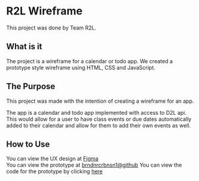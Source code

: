 # R2L Wireframe

This project was done by Team R2L.

## What is it

The project is a wireframe for a calendar or todo app. We created a prototype style wireframe using HTML, CSS and JavaScript.

## The Purpose

This project was made with the intention of creating a wireframe for an app.

The app is a calendar and todo app implemented with access to D2L api.  
This would allow for a user to have class events or due dates automatically added to their calendar and allow for them to add their own events as well.

## How to Use

You can view the UX design at [Figma](https://www.figma.com/file/xXJsOJlZT7ooClLVcFZ8v2/MIST-5740-Wireframe?node-id=0%3A1)  
You can view the prototype at [brndnrcrbnsn1@github](https://brndnrcrbnsn1.github.io/mistWireframe/)
You can view the code for the prototype by clicking [here](https://github.com/brndnrcrbnsn1/mistWireframe)
